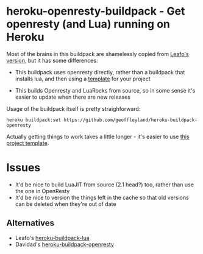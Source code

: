 # heroku-openresty-buildpack - Get openresty (and Lua) running on Heroku

Most of the brains in this buildpack are shamelessly copied from [Leafo's version](https://github.com/leafo/heroku-buildpack-lua), but it has some differences:

+ This buildpack uses openresty directly, rather than a buildpack that installs lua, and then using a [template](https://github.com/leafo/heroku-openresty) for your project

+ This builds Openresty and LuaRocks from source, so in some sense it's easier to update when there are new releases

Usage of the buildpack itself is pretty straighforward:

    heroku buildpack:set https://github.com/geoffleyland/heroku-buildpack-openresty

Actually getting things to work takes a little longer - it's easier to use
[this project template](https://github.com/geoffleyland/heroku-buildpack-openresty-template).


# Issues

+ It'd be nice to build LuaJIT from source (2.1 head?) too, rather than use the one in OpenResty
+ It'd be nice to version the things left in the cache so that old versions can be deleted when they're out of date


## Alternatives

+ Leafo's [heroku-buildpack-lua](https://github.com/leafo/heroku-buildpack-lua)
+ Davidad's [heroku-buildpack-openresty](https://github.com/davidad/heroku-buildpack-openresty)